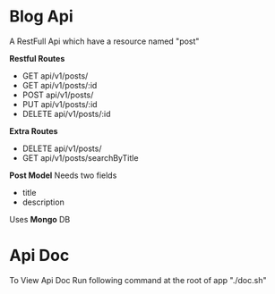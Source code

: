 # Blog Api #

A RestFull Api which have a resource named "post"

<b>Restful Routes</b>
* GET     api/v1/posts/
* GET     api/v1/posts/:id
* POST    api/v1/posts/
* PUT     api/v1/posts/:id
* DELETE  api/v1/posts/:id

<b>Extra Routes</b>
* DELETE  api/v1/posts/
* GET     api/v1/posts/searchByTitle


<b>Post Model</b>
Needs two fields
* title
* description

Uses <b>Mongo</b> DB

# Api Doc #
To View Api Doc Run following command at the root of app
"./doc.sh"
